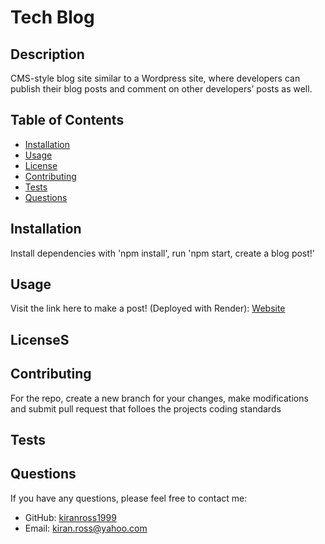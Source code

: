 # Tech Blog

## Description
CMS-style blog site similar to a Wordpress site, where developers can publish their blog posts and comment on other developers’ posts as well.

## Table of Contents
- [Installation](#installation)
- [Usage](#usage)
- [License](#license)
- [Contributing](#contributing)
- [Tests](#tests)
- [Questions](#questions)

## Installation
Install dependencies with 'npm install', run 'npm start, create a blog post!'

## Usage
Visit the link here to make a post! (Deployed with Render): [Website](https://www.awesomescreenshot.com/video/30178438?key=e71270ae1a5ebbfea2dd71af132c6e74)

## LicenseS

## Contributing
For the repo, create a new branch for your changes, make modifications and submit pull request that folloes the projects coding standards

## Tests

## Questions
If you have any questions, please feel free to contact me:
- GitHub: [kiranross1999](https://github.com/kiranross1999)
- Email: kiran.ross@yahoo.com
